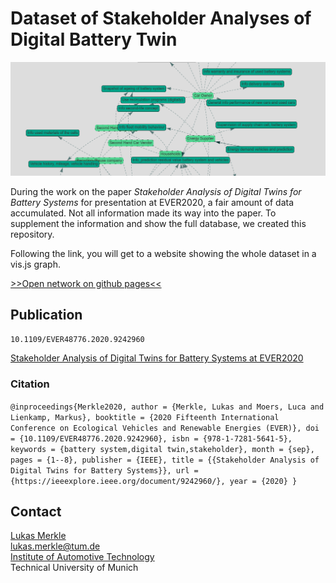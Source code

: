 # Dataset of Stakeholder Analyses of Digital Battery Twin

![header_img](images/network.png)

During the work on the paper *Stakeholder Analysis of Digital Twins for Battery Systems* for presentation at EVER2020, a fair amount of data accumulated. Not all information made its way into the paper. To supplement the information and show the full database, we created this repository. 

Following the link, you will get to a website showing the whole dataset in a vis.js graph.

[>>Open network on github pages<<](https://tumftm.github.io/stakeholder-digital-battery-twin/index.html)


## Publication

`10.1109/EVER48776.2020.9242960`

[Stakeholder Analysis of Digital Twins for Battery Systems at EVER2020](https://doi.org/10.1109/EVER48776.2020.9242960)

### Citation
`@inproceedings{Merkle2020,
author = {Merkle, Lukas and Moers, Luca and Lienkamp, Markus},
booktitle = {2020 Fifteenth International Conference on Ecological Vehicles and Renewable Energies (EVER)},
doi = {10.1109/EVER48776.2020.9242960},
isbn = {978-1-7281-5641-5},
keywords = {battery system,digital twin,stakeholder},
month = {sep},
pages = {1--8},
publisher = {IEEE},
title = {{Stakeholder Analysis of Digital Twins for Battery Systems}},
url = {https://ieeexplore.ieee.org/document/9242960/},
year = {2020}
}`

## Contact
[Lukas Merkle](https://www.ftm.mw.tum.de/en/institute/staff/smarte-mobilitaet/lukas-merkle-msc/lukas-merkle-m-sc/)  
lukas.merkle@tum.de  
[Institute of Automotive Technology](https://www.ftm.mw.tum.de/en/home/)  
Technical University of Munich
